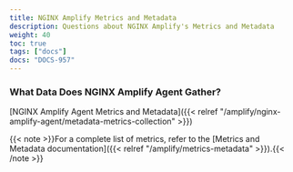 ```yaml
---
title: NGINX Amplify Metrics and Metadata
description: Questions about NGINX Amplify's Metrics and Metadata
weight: 40
toc: true
tags: ["docs"]
docs: "DOCS-957"
---
```


### What Data Does NGINX Amplify Agent Gather?

[NGINX Amplify Agent Metrics and Metadata]({{< relref "/amplify/nginx-amplify-agent/metadata-metrics-collection" >}})

{{< note >}}For a complete list of metrics, refer to the [Metrics and Metadata documentation]({{< relref "/amplify/metrics-metadata" >}}).{{< /note >}}